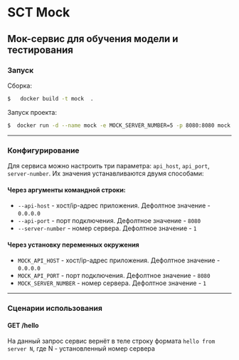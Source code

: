 SCT Mock
=============
Мок-сервис для обучения модели и тестирования
----------------

### Запуск
Сборка:
```sh
$   docker build -t mock  . 
```

Запуск проекта:
```sh
$  docker run -d --name mock -e MOCK_SERVER_NUMBER=5 -p 8080:8080 mock
```
------------------
### Конфигурирование

Для сервиса можно настроить три параметра: `api_host`, `api_port`, `server-number`. Их значения устанавливаются двумя способами:
#### Через аргументы командной строки:
- ```--api-host``` - хост/ip-адрес приложения. Дефолтное значение - `0.0.0.0`
- ```--api-port``` - порт подключения. Дефолтное значение - `8080`
- ```--server-number``` - номер сервера. Дефолтное значение - `1`

#### Через установку переменных окружения
- ```MOCK_API_HOST``` - хост/ip-адрес приложения. Дефолтное значение - `0.0.0.0`
- ```MOCK_API_PORT``` - порт подключения. Дефолтное значение - `8080`
- ```MOCK_SERVER_NUMBER``` - номер сервера. Дефолтное значение - `1`

-----------
### Сценарии использования

#### GET /hello
На данный запрос сервис вернёт в теле строку формата `hello from server N`, где N - установленный номер сервера